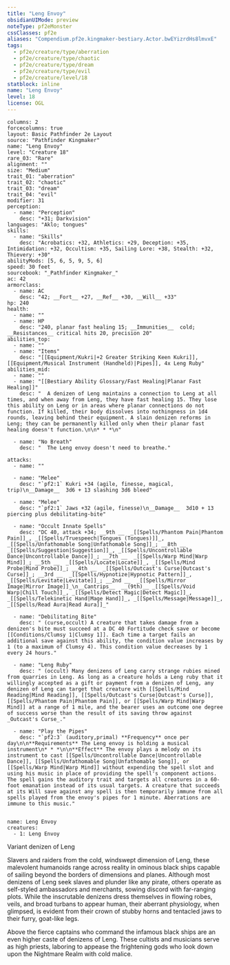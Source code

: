 ```yaml
---
title: "Leng Envoy"
obsidianUIMode: preview
noteType: pf2eMonster
cssClasses: pf2e
aliases: "Compendium.pf2e.kingmaker-bestiary.Actor.bwEYizrdHs8lmvxE" 
tags:
  - pf2e/creature/type/aberration
  - pf2e/creature/type/chaotic
  - pf2e/creature/type/dream
  - pf2e/creature/type/evil
  - pf2e/creature/level/18
statblock: inline
name: "Leng Envoy"
level: 18
license: OGL
---
```


```statblock
columns: 2
forcecolumns: true
layout: Basic Pathfinder 2e Layout
source: "Pathfinder Kingmaker"
name: "Leng Envoy"
level: "Creature 18"
rare_03: "Rare"
alignment: ""
size: "Medium"
trait_01: "aberration"
trait_02: "chaotic"
trait_03: "dream"
trait_04: "evil"
modifier: 31
perception:
  - name: "Perception"
    desc: "+31; Darkvision"
languages: "Aklo; tongues"
skills:
  - name: "Skills"
    desc: "Acrobatics: +32, Athletics: +29, Deception: +35, Intimidation: +32, Occultism: +35, Sailing Lore: +38, Stealth: +32, Thievery: +30"
abilityMods: [5, 6, 5, 9, 5, 6]
speed: 30 feet
sourcebook: "_Pathfinder Kingmaker_"
ac: 42
armorclass:
  - name: AC
    desc: "42; __Fort__ +27, __Ref__ +30, __Will__ +33"
hp: 240
health:
  - name: ""
  - name: HP
    desc: "240, planar fast healing 15; __Immunities__  cold; __Resistances__ critical hits 20, precision 20"
abilities_top:
  - name: ""
  - name: "Items"
    desc: "[[Equipment/Kukri|+2 Greater Striking Keen Kukri]], [[Equipment/Musical Instrument (Handheld)|Pipes]], 4x Leng Ruby"
abilities_mid:
  - name: ""
  - name: "[[Bestiary Ability Glossary/Fast Healing|Planar Fast Healing]]"
    desc: "  A denizen of Leng maintains a connection to Leng at all times, and when away from Leng, they have fast healing 15. They lose this ability on Leng or in areas where planar connections do not function. If killed, their body dissolves into nothingness in 1d4 rounds, leaving behind their equipment. A slain denizen reforms in Leng; they can be permanently killed only when their planar fast healing doesn't function.\n\n* * *\n"

  - name: "No Breath"
    desc: "  The Leng envoy doesn't need to breathe."

attacks:
  - name: ""

  - name: "Melee"
    desc: "`pf2:1` Kukri +34 (agile, finesse, magical, trip)\n__Damage__  3d6 + 13 slashing 3d6 bleed"

  - name: "Melee"
    desc: "`pf2:1` Jaws +32 (agile, finesse)\n__Damage__  3d10 + 13 piercing plus debilitating-bite"

  - name: "Occult Innate Spells"
    desc: "DC 40, attack +34; __9th __  _[[Spells/Phantom Pain|Phantom Pain]]_, _[[Spells/Truespeech|Tongues (Tongues)]]_, _[[Spells/Unfathomable Song|Unfathomable Song]]_; __8th __  _[[Spells/Suggestion|Suggestion]]_, _[[Spells/Uncontrollable Dance|Uncontrollable Dance]]_; __7th __  _[[Spells/Warp Mind|Warp Mind]]_; __5th __  _[[Spells/Locate|Locate]]_, _[[Spells/Mind Probe|Mind Probe]]_; __4th __  _[[Spells/Outcast's Curse|Outcast's Curse]]_; __3rd __  _[[Spells/Hypnotize|Hypnotic Pattern]]_, _[[Spells/Levitate|Levitate]]_; __2nd __  _[[Spells/Mirror Image|Mirror Image]]_\n__Cantrips__  __(9th)__ _[[Spells/Void Warp|Chill Touch]]_, _[[Spells/Detect Magic|Detect Magic]]_, _[[Spells/Telekinetic Hand|Mage Hand]]_, _[[Spells/Message|Message]]_, _[[Spells/Read Aura|Read Aura]]_"

  - name: "Debilitating Bite"
    desc: " (curse,occult) A creature that takes damage from a denizen's bite must succeed at a DC 40 Fortitude check save or become [[Conditions/Clumsy 1|Clumsy 1]]. Each time a target fails an additional save against this ability, the condition value increases by 1 (to a maximum of Clumsy 4). This condition value decreases by 1 every 24 hours."

  - name: "Leng Ruby"
    desc: " (occult) Many denizens of Leng carry strange rubies mined from quarries in Leng. As long as a creature holds a Leng ruby that it willingly accepted as a gift or payment from a denizen of Leng, any denizen of Leng can target that creature with [[Spells/Mind Reading|Mind Reading]], [[Spells/Outcast's Curse|Outcast's Curse]], [[Spells/Phantom Pain|Phantom Pain]], or [[Spells/Warp Mind|Warp Mind]] at a range of 1 mile, and the bearer uses an outcome one degree of success worse than the result of its saving throw against _Outcast's Curse_."

  - name: "Play the Pipes"
    desc: "`pf2:3` (auditory,primal) **Frequency** once per day\n\n**Requirements** The Leng envoy is holding a musical instrument\n* * *\n\n**Effect** The envoy plays a melody on its instrument to cast [[Spells/Uncontrollable Dance|Uncontrollable Dance]], [[Spells/Unfathomable Song|Unfathomable Song]], or [[Spells/Warp Mind|Warp Mind]] without expending the spell slot and using his music in place of providing the spell's component actions. The spell gains the auditory trait and targets all creatures in a 60-foot emanation instead of its usual targets. A creature that succeeds at its Will save against any spell is then temporarily immune from all spells played from the envoy's pipes for 1 minute. Aberrations are immune to this music."
 
```

```encounter-table
name: Leng Envoy
creatures:
  - 1: Leng Envoy
```


Variant denizen of Leng

Slavers and raiders from the cold, windswept dimension of Leng, these malevolent humanoids range across reality in ominous black ships capable of sailing beyond the borders of dimensions and planes. Although most denizens of Leng seek slaves and plunder like any pirate, others operate as self-styled ambassadors and merchants, sowing discord with far-ranging plots. While the inscrutable denizens dress themselves in flowing robes, veils, and broad turbans to appear human, their aberrant physiology, when glimpsed, is evident from their crown of stubby horns and tentacled jaws to their furry, goat-like legs.

Above the fierce captains who command the infamous black ships are an even higher caste of denizens of Leng. These cultists and musicians serve as high priests, laboring to appease the frightening gods who look down upon the Nightmare Realm with cold malice.
